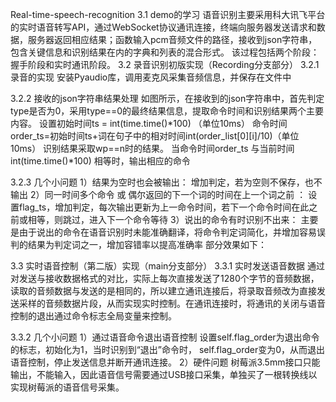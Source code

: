  Real-time-speech-recognition
3.1 demo的学习
语音识别主要采用科大讯飞平台的实时语音转写API，通过WebSocket协议通讯连接，终端向服务器发送请求和数据，服务器返回相应结果；函数输入pcm音频文件的路径，接收到json字符串，包含关键信息和识别结果在内的字典和列表的混合形式。
该过程包括两个阶段：握手阶段和实时通讯阶段。
3.2 录音识别初版实现（Recording分支部分）
3.2.1 录音的实现
安装Pyaudio库，调用麦克风采集音频信息，并保存在文件中
 
3.2.2 接收的json字符串结果处理
如图所示，在接收到的json字符串中，首先判定type是否为0，采用type==0的最终结果信息，提取命令时间和识别结果两个主要内容。
设置初始时间ts = int(time.time()*100)  （单位10ms）
命令时间
order_ts=初始时间ts+词在句子中的相对时间int(order_list[0][i]/10)（单位10ms）
识别结果采取wp==n时的结果。
当命令时间order_ts 与当前时间 int(time.time()*100) 相等时，输出相应的命令
 
3.2.3 几个小问题
1）结果为空时也会被输出：
增加判定，若为空则不保存，也不输出
2）同一时间多个命令 或 偶尔返回的下一个词的时间在上一个词之前 ：
设置flag_ts，增加判定，每次输出更新为上一命令时间，若下一个命令时间在此之前或相等，则跳过，进入下一个命令等待
3）说出的命令有时识别不出来：
主要是由于说出的命令在语音识别时未能准确翻译，将命令判定词简化，并增加容易误判的结果为判定词之一，增加容错率以提高准确率
部分效果如下：
  
3.3 实时语音控制（第二版）实现（main分支部分）
3.3.1 实时发送语音数据
通过对发送与接收数据格式的对比，实际上每次直接发送了1280个字节的音频数据，读取的音频数据与发送的是相同的，所以建立通讯连接后，将录取音频改为直接发送采样的音频数据片段，从而实现实时控制。在通讯连接时，将通讯的关闭与语音控制的退出通过命令标志全局变量来控制。
 
3.3.2 几个小问题
1）通过语音命令退出语音控制
设置self.flag_order为退出命令的标志，初始化为1，当时识别到“退出”命令时， self.flag_order变为0，从而退出语音控制，停止发送信息并断开通讯连接。
2）硬件问题
树莓派3.5mm接口只能输出，不能输入，因此语音信号需要通过USB接口采集，单独买了一根转换线以实现树莓派的语音信号采集。
